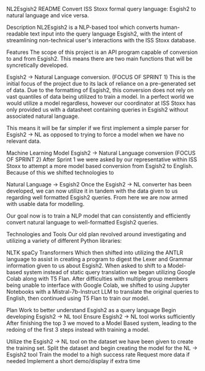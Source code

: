 NL2Esgish2 README
Convert ISS Stoxx formal query language: Esgish2 to natural language and vice versa.

Description
NL2Esgish2 is a NLP-based tool which converts human-readable text input into the query language Esgish2, with the intent of streamlining non-technical user's interactions with the ISS Stoxx database.

Features
The scope of this project is an API program capable of conversion to and from Esgish2. This means there are two main functions that will be syncretically developed.

Esgish2 -> Natural Language conversion. (FOCUS OF SPRINT 1) This is the initial focus of the project due to its lack of reliance on a pre-generated set of data. Due to the formatting of Esgish2, this conversion does not rely on vast quantiles of data being utilized to train a model. In a perfect world we would utilize a model regardless, however our coordinator at ISS Stoxx has only provided us with a datasheet containing queries in Esgish2 without associated natural language.

This means it will be far simpler if we first implement a simple parser for Esgish2 -> NL as opposed to trying to force a model when we have no relevant data.

Machine Learning Model Esgish2 -> Natural Language conversion (FOCUS OF SPRINT 2) After Sprint 1 we were asked by our representative within ISS Stoxx to attempt a more model based conversion from Esgish2 to English. Because of this we shifted technologies to

Natural Language -> Esgish2 Once the Esgish2 -> NL converter has been developed, we can now utilize it in tandem with the data given to us regarding well formatted Esgish2 queries. From here we are now armed with usable data for modelling.

Our goal now is to train a NLP model that can consistently and efficiently convert natural language to well-formatted Esgish2 queries.

Technologies and Tools
Our old plan revolved around investigating and utilizing a variety of different Python libraries:

NLTK
spaCy
Transformers Which then shifted into utilizing the ANTLR language to assist in creating a program to digest the Lexer and Grammar information given to us about Esgish2.
When asked to shift to a Model-based system instead of static query translation we began utilizing Google Colab along with T5 Flan. After difficulties with multiple group members being unable to interface with Google Colab, we shifted to using Jupyter Notebooks with a Mistral-7b-Instruct LLM to translate the original queries to English, then continued using T5 Flan to train our model.

Plan
Work to better understand Esgish2 as a query language
Begin developing Esgish2 -> NL tool
Ensure Esgish2 -> NL tool works sufficiently
After finishing the top 3 we moved to a Model Based system, leading to the redoing of the first 3 steps instead with training a model.

Utilize the Esgish2 -> NL tool on the dataset we have been given to create the training set.
Split the dataset and begin creating the model for the NL -> Esgish2 tool
Train the model to a high success rate
Request more data if needed
Implement a short demo/display if extra time

